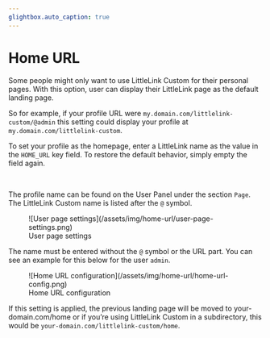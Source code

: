 ```yaml
---
glightbox.auto_caption: true
---
```


# Home URL

Some people might only want to use LittleLink Custom for their personal pages. With this option, user can display their LittleLink page as the default landing page.

So for example, if your profile URL were ``my.domain.com/littlelink-custom/@admin`` this setting could display your profile at ``my.domain.com/littlelink-custom``.

To set your profile as the homepage, enter a LittleLink name as the value in the ``HOME_URL`` key field. To restore the default behavior, simply empty the field again.

<br>

The profile name can be found on the User Panel under the section ``Page``. The LittleLink Custom name is listed after the ``@`` symbol.

<figure markdown>
![User page settings](/assets/img/home-url/user-page-settings.png)
<figcaption>User page settings</figcaption>
</figure>

The name must be entered without the ``@`` symbol or the URL part. You can see an example for this below for the user ``admin``.

<figure markdown>
![Home URL configuration](/assets/img/home-url/home-url-config.png)
<figcaption>Home URL configuration</figcaption>
</figure>

If this setting is applied, the previous landing page will be moved to your-domain.com/home or if you’re using LittleLink Custom in a subdirectory, this would be ``your-domain.com/littlelink-custom/home``.
